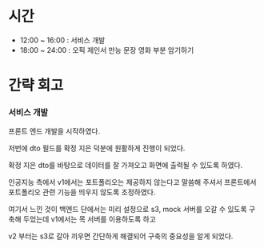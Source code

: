 # 시간
- 12:00 ~ 16:00 : 서비스 개발
- 18:00 ~ 24:00 : 오픽 제인서 만능 문장 영화 부분 암기하기

# 간략 회고

### 서비스 개발

프론트 엔드 개발을 시작하였다.

저번에 dto 필드를 확정 지은 덕분에 원활하게 진행이 되었다.

확정 지은 dto를 바탕으로 데이터를 잘 가져오고 화면에 출력될 수 있도록 하였다.

인공지능 측에서 v1에서는 포트폴리오는 제공하지 않는다고 말씀해 주셔서 프론트에서 포트폴리오 관련 기능을 띄우지 않도록 조정하였다.

여기서 느낀 것이 백엔드 단에서는 미리 설정으로 s3, mock 서버를 오갈 수 있도록 구축해 두었는데 v1에서는 목 서버를 이용하도록 하고

v2 부터는 s3로 갈아 끼우면 간단하게 해결되어 구축의 중요성을 알게 되었다.
